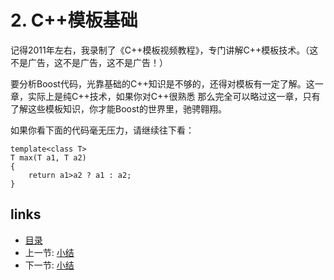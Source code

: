 
# 2. C++模板基础

记得2011年左右，我录制了《C++模板视频教程》，专门讲解C++模板技术。（这不是广告，这不是广告，这不是广告！）


要分析Boost代码，光靠基础的C++知识是不够的，还得对模板有一定了解。这一章，实际上是纯C++技术，如果你对C++很熟悉
那么完全可以略过这一章，只有了解这些模板知识，你才能Boost的世界里，驰骋翱翔。


如果你看下面的代码毫无压力，请继续往下看：

    template<class T>
    T max(T a1, T a2)
    {
        return a1>a2 ? a1 : a2;
    }


## links
  * [目录](<00.00.目录.md>)
  * 上一节: [小结](<01.03.小结.md>)
  * 下一节: [小结](<02.01.C++模板基础.md>)

